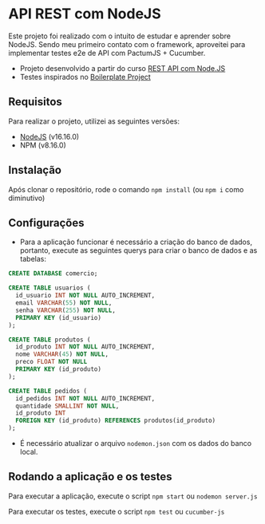 # API REST com NodeJS

Este projeto foi realizado com o intuito de estudar e aprender sobre NodeJS. Sendo meu primeiro contato com o framework, aproveitei para implementar testes e2e de API com PactumJS + Cucumber.

- Projeto desenvolvido a partir do curso [REST API com Node.JS](https://www.youtube.com/watch?v=d_vXgK4uZJM&list=PLWgD0gfm500EMEDPyb3Orb28i7HK5_DkR)
- Testes inspirados no [Boilerplate Project](https://github.com/pactumjs/pactum-cucumber-boilerplate)

## Requisitos
Para realizar o projeto, utilizei as seguintes versões:
- [NodeJS](https://nodejs.org/en/) (v16.16.0)
- NPM (v8.16.0)

## Instalação
Após clonar o repositório, rode o comando `npm install` (ou `npm i` como diminutivo)

## Configurações
- Para a aplicação funcionar é necessário a criação do banco de dados, portanto, execute as seguintes querys para criar o banco de dados e as tabelas:

```sql
CREATE DATABASE comercio;

CREATE TABLE usuarios (
  id_usuario INT NOT NULL AUTO_INCREMENT,
  email VARCHAR(55) NOT NULL,
  senha VARCHAR(255) NOT NULL,
  PRIMARY KEY (id_usuario)
);

CREATE TABLE produtos (
  id_produto INT NOT NULL AUTO_INCREMENT,
  nome VARCHAR(45) NOT NULL,
  preco FLOAT NOT NULL
  PRIMARY KEY (id_produto)
);

CREATE TABLE pedidos (
  id_pedidos INT NOT NULL AUTO_INCREMENT,
  quantidade SMALLINT NOT NULL,
  id_produto INT
  FOREIGN KEY (id_produto) REFERENCES produtos(id_produto)
);
```

- É necessário atualizar o arquivo `nodemon.json` com os dados do banco local.

## Rodando a aplicação e os testes
Para executar a aplicação, execute o script `npm start` ou `nodemon server.js`

Para executar os testes, execute o script `npm test` ou `cucumber-js`
